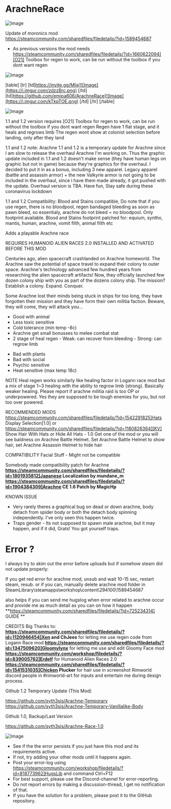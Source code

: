 # ArachneRace

![Image](https://i.imgur.com/WAEzk68.png)

Update of moronics mod
https://steamcommunity.com/sharedfiles/filedetails/?id=1589454687

- As previous versions the mod needs https://steamcommunity.com/sharedfiles/filedetails/?id=1660622094][O21] Toolbox for regen to work, can be run without the toolbox if you dont want regen

![Image](https://i.imgur.com/7Gzt3Rg.png)


[table]
    [tr]
        [td]https://invite.gg/Mlie]![Image](https://i.imgur.com/zdzzBrc.png)
[/td]
        [td]https://github.com/emipa606/ArachneRace]![Image](https://i.imgur.com/kTkpTOE.png)
[/td]
    [/tr]
[/table]
	
![Image](https://i.imgur.com/NOW7jU1.png)

1.1 and 1.2 version requires [O21] Toolbox for regen to work, can be run without the toolbox if you dont want regen
Regen have 1 flat stage, and it heals and regrows limb
The regen wont show at colonist selection before landing, only after they land

1.1 and 1.2 note:
Arachne 1.1 and 1.2 is a temporary update for Arachne since I am slow to release the overhaul Arachne I'm working on.
Thus the graphic update included in 1.1 and 1.2 doesn't make sense (they have human legs on graphic but not in game) because they're graphics for the overhaul. I decided to put it in as a bonus, including 3 new apparel. 
Legacy apparel (battle and assassin armor) + the new Valkyrie armor is not going to be included in the overhaul, since i have them made already, it got pushed with the update.
Overhaul version is TBA.
Have fun, Stay safe during these coronavirus lockdown

1.1 and 1.2 Compatibility:
Blood and Stains compatible, Do note that if you use regen, there is no bloodpool, regen bandaged bleeding as soon as pawn bleed, so essentialy, arachne do not bleed = no bloodpool. Only footprint available.
Blood and Stains footprint patched for: equium, syntho, mantis, human, arachne, vomit filth, animal filth etc


Adds a playable Arachne race

REQUIRES HUMANOID ALIEN RACES 2.0 INSTALLED AND ACTIVATED BEFORE THIS MOD

Centuries ago, alien spacecraft crashlanded on Arachne homeworld. 
The Arachne saw the potential of space travel to expand their colony to outer space. 
Arachne's technology advanced few hundred years from researching the alien spacecraft artifacts! 
Now, they officially launched few dozen colony ship with you as part of the dozens colony ship. 
The mission? Establish a colony. Expand. Conquer.

Some Arachne lost their minds being stuck in ships for too long, they have forgotten their mission and they have form their own militia faction. 
Beware, they will come, they will attack you...

  + Good with animal
  + Less toxic sensitive
  + Cold tolerance (min temp -8c)
  + Arachne get small bonusses to melee combat stat
  + 2 stage of heal regen - Weak: can recover from bleeding - Strong: can regrow limb

  - Bad with plants
  - Bad with social
  - Psychic sensitive
  - Heat sensitive (max temp 18c)

NOTE
Heal regen works similarly like healing factor in Logann race mod but a mix of stage 1~3 healing with the ability to regrow limb (strong). Basically weaker healing.
Please report if arachne militia raid is too OP or underpowered.
Yes they are supposed to be tough enemies for you, but not too over powered.

RECOMMENDED MODS
https://steamcommunity.com/sharedfiles/filedetails/?id=1542291825]Hats Display Selection[1.0]
 or
https://steamcommunity.com/sharedfiles/filedetails/?id=1180826364][KV] Show Hair With Hats or Hide All Hats - 1.0
Get one of the mod or you will see baldness on Arachne Battle Helmet.
Set Arachne Battle Helmet to show hair, set Arachne Assassin Helmet to hide hair

COMPATIBILITY
Facial Stuff - Might not be compatible

Somebody made compatibility patch for Arachne
**https://steamcommunity.com/sharedfiles/filedetails/?id=1801935812]Japanese Localization by mundane_m** 
**https://steamcommunity.com/sharedfiles/filedetails/?id=1904384309]Arachne CE 1.6 Patch by MagicHp** 

KNOWN ISSUE
- Very rarely theres a graphical bug on dead or down arachne, body detach from spider body or both the detach body spinning independently. I've only seen this happen twice.
- Traps gender - Its not supposed to spawn male arachne, but it may happen, and if it did, Grats! You got yourself traps.

#  Error ? 


I always try to skim out the error before uploads but if somehow steam did not update properly:

If you get red error for arachne mod, unsub and wait 10-15 sec, restart steam, resub.
or if you can, manually delete arachne mod folder in
SteamLibrary\steamapps\workshop\content\294100\1589454687

also helps if you can send me hugslog when error related to arachne occur
and provide me as much detail as you can on how it happen
**https://steamcommunity.com/sharedfiles/filedetails/?id=725234314] GUIDE **


CREDITS
Big Thanks to:
**https://steamcommunity.com/sharedfiles/filedetails/?id=1120946454]Xen and ChJees** for letting me use regen code from Logann Race mod
**https://steamcommunity.com/sharedfiles/filedetails/?id=1347509620]Gloomylynx** for letting me use and edit Gloomy Face mod
**https://steamcommunity.com/workshop/filedetails/?id=839005762]Erdelf** for Humanoid Alien Races 2.0
**https://steamcommunity.com/sharedfiles/filedetails/?id=1541531035]Chicken Plucker** for hair use in screenshot
Rimworld discord people in #rimworld-art for inputs and entertain me during design process.

Github 1.2 Temporary Update (This Mod)

https://github.com/syth3sis/Arachne-Temporary
https://github.com/syth3sis/Arachne-Temporary-Vanillalike-Body

Github 1.0, Backup/Last Version

https://github.com/syth3sis/Arachne-Race-1.0

![Image](https://i.imgur.com/Rs6T6cr.png)



-  See if the the error persists if you just have this mod and its requirements active.
-  If not, try adding your other mods until it happens again.
-  Post your error-log using https://steamcommunity.com/workshop/filedetails/?id=818773962]HugsLib and command Ctrl+F12
-  For best support, please use the Discord-channel for error-reporting.
-  Do not report errors by making a discussion-thread, I get no notification of that.
-  If you have the solution for a problem, please post it to the GitHub repository.




